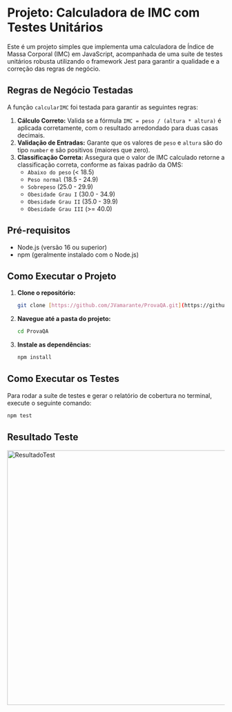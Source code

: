# Projeto: Calculadora de IMC com Testes Unitários

Este é um projeto simples que implementa uma calculadora de Índice de Massa Corporal (IMC) em JavaScript, acompanhada de uma suíte de testes unitários robusta utilizando o framework Jest para garantir a qualidade e a correção das regras de negócio.

## Regras de Negócio Testadas

A função `calcularIMC` foi testada para garantir as seguintes regras:

1.  **Cálculo Correto:** Valida se a fórmula `IMC = peso / (altura * altura)` é aplicada corretamente, com o resultado arredondado para duas casas decimais.
2.  **Validação de Entradas:** Garante que os valores de `peso` e `altura` são do tipo `number` e são positivos (maiores que zero).
3.  **Classificação Correta:** Assegura que o valor de IMC calculado retorne a classificação correta, conforme as faixas padrão da OMS:
    -   `Abaixo do peso` (< 18.5)
    -   `Peso normal` (18.5 - 24.9)
    -   `Sobrepeso` (25.0 - 29.9)
    -   `Obesidade Grau I` (30.0 - 34.9)
    -   `Obesidade Grau II` (35.0 - 39.9)
    -   `Obesidade Grau III` (>= 40.0)

## Pré-requisitos

-   Node.js (versão 16 ou superior)
-   npm (geralmente instalado com o Node.js)

## Como Executar o Projeto

1.  **Clone o repositório:**
    ```bash
    git clone [https://github.com/JVamarante/ProvaQA.git](https://github.com/JVamarante/ProvaQA.git)
    ```
2.  **Navegue até a pasta do projeto:**
    ```bash
    cd ProvaQA
    ```
3.  **Instale as dependências:**
    ```bash
    npm install
    ```

## Como Executar os Testes

Para rodar a suíte de testes e gerar o relatório de cobertura no terminal, execute o seguinte comando:

```bash
npm test
```
## Resultado Teste
<img width="609" height="589" alt="ResultadoTest" src="https://github.com/user-attachments/assets/09a98c7b-b80a-418a-8c66-dd94016caa98" />
